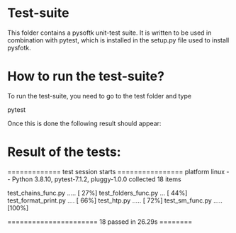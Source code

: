 # Test-suite

This folder contains a pysoftk unit-test suite. It is written
to be used in combination with pytest, which is installed in
the setup.py file used to install pysfotk. 

# How to run the test-suite?

To run the test-suite, you need to go to the test folder and type

pytest

Once this is done the following result should appear:

# Result of the tests:

============= test session starts ================
platform linux -- Python 3.8.10, pytest-7.1.2, pluggy-1.0.0
collected 18 items                                                                                               

test_chains_func.py .....       [ 27%]
test_folders_func.py ...        [ 44%]
test_format_print.py ....       [ 66%]
test_htp.py .....               [ 72%]
test_sm_func.py .....           [100%]

====================== 18 passed in 26.29s ========

